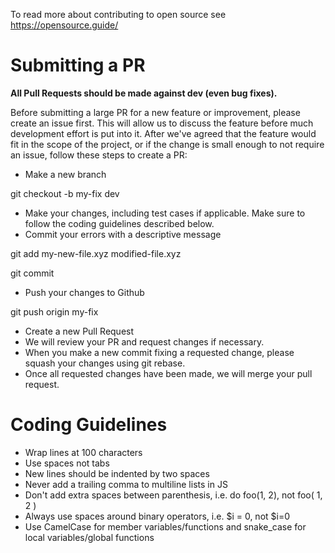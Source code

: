 To read more about contributing to open source see https://opensource.guide/

# Submitting a PR

**All Pull Requests should be made against dev (even bug fixes).**

Before submitting a large PR for a new feature or improvement, please create an issue first. This will allow us to discuss the feature before much development effort is put into it. After we've agreed that the feature would fit in the scope of the project, or if the change is small enough to not require an issue, follow these steps to create a PR:

- Make a new branch

git checkout -b my-fix dev

- Make your changes, including test cases if applicable. Make sure to follow the coding guidelines described below.
- Commit your errors with a descriptive message

git add my-new-file.xyz modified-file.xyz

git commit

- Push your changes to Github

git push origin my-fix

- Create a new Pull Request
- We will review your PR and request changes if necessary.
- When you make a new commit fixing a requested change, please squash your changes using git rebase.
- Once all requested changes have been made, we will merge your pull request.


# Coding Guidelines

- Wrap lines at 100 characters
- Use spaces not tabs
- New lines should be indented by two spaces
- Never add a trailing comma to multiline lists in JS
- Don't add extra spaces between parenthesis, i.e. do foo(1, 2), not foo( 1, 2 )
- Always use spaces around binary operators, i.e. $i = 0, not $i=0
- Use CamelCase for member variables/functions and snake_case for local variables/global functions
